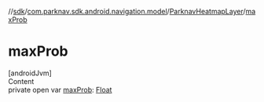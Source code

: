 //[sdk](../../../index.md)/[com.parknav.sdk.android.navigation.model](../index.md)/[ParknavHeatmapLayer](index.md)/[maxProb](max-prob.md)



# maxProb  
[androidJvm]  
Content  
private open var [maxProb](max-prob.md): [Float](https://kotlinlang.org/api/latest/jvm/stdlib/kotlin/-float/index.html)  




